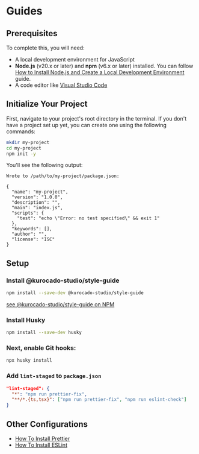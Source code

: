 # Guides

## Prerequisites

To complete this, you will need:

- A local development environment for JavaScript
- **Node.js** (v20.x or later) and **npm** (v6.x or later) installed. You can follow
  [How to Install Node.js and Create a Local Development Environment](https://www.digitalocean.com/community/tutorial_series/how-to-install-node-js-and-create-a-local-development-environment)
  guide.
- A code editor like [Visual Studio Code](https://code.visualstudio.com/download)

## Initialize Your Project

First, navigate to your project's root directory in the terminal. If you don't have a project set up
yet, you can create one using the following commands:

```bash
mkdir my-project
cd my-project
npm init -y
```

You'll see the following output:

```
Wrote to /path/to/my-project/package.json:

{
  "name": "my-project",
  "version": "1.0.0",
  "description": "",
  "main": "index.js",
  "scripts": {
    "test": "echo \"Error: no test specified\" && exit 1"
  },
  "keywords": [],
  "author": "",
  "license": "ISC"
}
```

## Setup

### Install @kurocado-studio/style-guide

```Bash
npm install --save-dev @kurocado-studio/style-guide
```

[see @kurocado-studio/style-guide on NPM](https://www.npmjs.com/package/@kurocado-studio/style-guide)

### Install Husky

```Bash
npm install --save-dev husky
```

### Next, enable Git hooks:

```Bash
npx husky install
```

### Add `lint-staged` to `package.json`

```json
"lint-staged": {
  "*": "npm run prettier-fix",
  "**/*.{ts,tsx}": ["npm run prettier-fix", "npm run eslint-check"]
}
```

## Other Configurations

- [How To Install Prettier](How-To-Install-Prettier.md)
- [How To Install ESLint](How-To-Install-ESLint.md)

